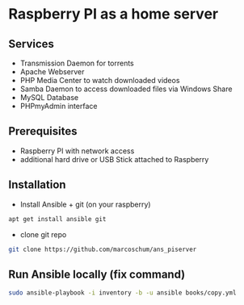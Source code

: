 # Raspberry PI as a home server
## Services
- Transmission Daemon for torrents
- Apache Webserver
- PHP Media Center to watch downloaded videos
- Samba Daemon to access downloaded files via Windows Share
- MySQL Database
- PHPmyAdmin interface

## Prerequisites
- Raspberry PI with network access
- additional hard drive or USB Stick attached to Raspberry

## Installation
- Install Ansible + git (on your raspberry)
```bash
apt get install ansible git
```
- clone git repo
```bash
git clone https://github.com/marcoschum/ans_piserver
```

## Run Ansible locally (fix command)
```bash
sudo ansible-playbook -i inventory -b -u ansible books/copy.yml
```
